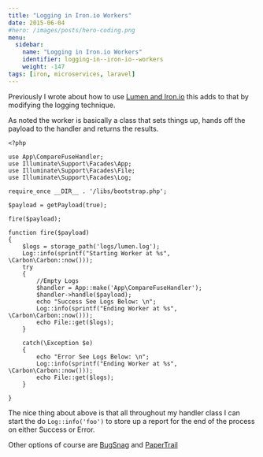 ```yaml
---
title: "Logging in Iron.io Workers"
date: 2015-06-04
#hero: /images/posts/hero-coding.png
menu:
  sidebar:
    name: "Logging in Iron.io Workers"
    identifier: logging-in--iron-io--workers
    weight: -147
tags: [iron, microservices, laravel]
---
```


Previously I wrote about how to use [Lumen and Iron.io](https://alfrednutile.info/posts/143) this adds to that by modifying the logging technique.

As noted the worker is basically a class that sets things up, hands off the payload to the handler and returns the results.

~~~
<?php

use App\CompareFuseHandler;
use Illuminate\Support\Facades\App;
use Illuminate\Support\Facades\File;
use Illuminate\Support\Facades\Log;

require_once __DIR__ . '/libs/bootstrap.php';

$payload = getPayload(true);

fire($payload);

function fire($payload)
{
    $logs = storage_path('logs/lumen.log');
    Log::info(sprintf("Starting Worker at %s", \Carbon\Carbon::now()));
    try
    {
        //Empty Logs
        $handler = App::make('App\CompareFuseHandler');
        $handler->handle($payload);
        echo "Success See Logs Below: \n";
        Log::info(sprintf("Ending Worker at %s", \Carbon\Carbon::now()));
        echo File::get($logs);
    }

    catch(\Exception $e)
    {
        echo "Error See Logs Below: \n";
        Log::info(sprintf("Ending Worker at %s", \Carbon\Carbon::now())); 
        echo File::get($logs);
    }

}
~~~

The nice thing about above is that all throughout my handler class I can start the do `Log::info('foo')` to store up a report for the end of the process on either Success or Error.

Other options of course are [BugSnag](https://bugsnag.com/) and [PaperTrail](https://papertrailapp.com)